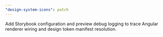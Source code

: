```yaml
---
"design-system-icons": patch
---
```


Add Storybook configuration and preview debug logging to trace Angular renderer wiring and design token manifest resolution.
